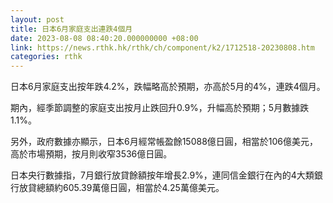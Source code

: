 ```yaml
---
layout: post
title: 日本6月家庭支出連跌4個月
date: 2023-08-08 08:40:20.000000000 +08:00
link: https://news.rthk.hk/rthk/ch/component/k2/1712518-20230808.htm
categories: rthk
---
```


日本6月家庭支出按年跌4.2%，跌幅略高於預期，亦高於5月的4%，連跌4個月。

期內，經季節調整的家庭支出按月止跌回升0.9%，升幅高於預期；5月數據跌1.1%。

另外，政府數據亦顯示，日本6月經常帳盈餘15088億日圓，相當於106億美元，高於市場預期，按月則收窄3536億日圓。

日本央行數據指，7月銀行放貸餘額按年增長2.9%，連同信金銀行在內的4大類銀行放貸總額約605.39萬億日圓，相當於4.25萬億美元。
